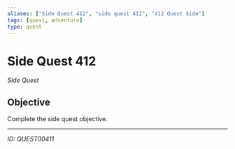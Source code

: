 ```yaml
---
aliases: ["Side Quest 412", "side quest 412", "412 Quest Side"]
tags: [quest, adventure]
type: quest
---
```


# Side Quest 412

*Side Quest*

## Objective
Complete the side quest objective.

---
*ID: QUEST00411*